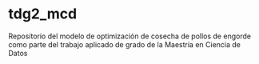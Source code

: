 # tdg2_mcd
Repositorio del modelo de optimización de cosecha de pollos de engorde como parte del trabajo aplicado de grado de la Maestría en Ciencia de Datos
